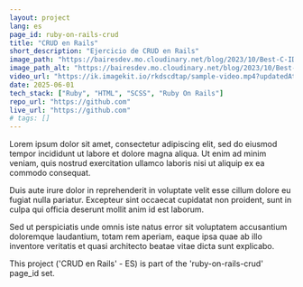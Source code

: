 ```yaml
---
layout: project
lang: es
page_id: ruby-on-rails-crud
title: "CRUD en Rails"
short_description: "Ejercicio de CRUD en Rails"
image_path: "https://bairesdev.mo.cloudinary.net/blog/2023/10/Best-C-IDEs-Text-Editors.jpg"
image_path_alt: "https://bairesdev.mo.cloudinary.net/blog/2023/10/Best-C-IDEs-Text-Editors.jpg"
video_url: "https://ik.imagekit.io/rkdscdtap/sample-video.mp4?updatedAt=1748817227647"
date: 2025-06-01
tech_stack: ["Ruby", "HTML", "SCSS", "Ruby On Rails"]
repo_url: "https://github.com"
live_url: "https://github.com"
# tags: []
---
```


Lorem ipsum dolor sit amet, consectetur adipiscing elit, sed do eiusmod tempor incididunt ut labore et dolore magna aliqua.
Ut enim ad minim veniam, quis nostrud exercitation ullamco laboris nisi ut aliquip ex ea commodo consequat.

Duis aute irure dolor in reprehenderit in voluptate velit esse cillum dolore eu fugiat nulla pariatur.
Excepteur sint occaecat cupidatat non proident, sunt in culpa qui officia deserunt mollit anim id est laborum.

Sed ut perspiciatis unde omnis iste natus error sit voluptatem accusantium doloremque laudantium, totam rem aperiam,
eaque ipsa quae ab illo inventore veritatis et quasi architecto beatae vitae dicta sunt explicabo.


This project ('CRUD en Rails' - ES) is part of the 'ruby-on-rails-crud' page_id set.